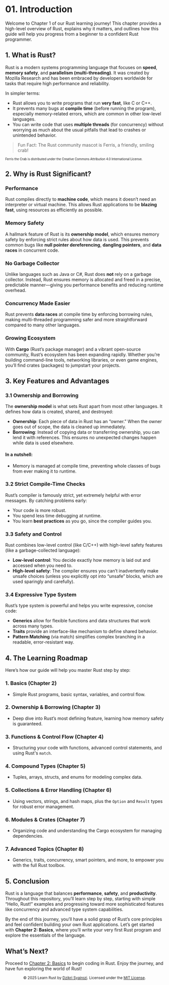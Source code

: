 # 01. Introduction

Welcome to Chapter 1 of our Rust learning journey! This chapter provides a high-level overview of Rust, explains why it matters, and outlines how this guide will help you progress from a beginner to a confident Rust programmer.

## 1. What is Rust?
Rust is a modern systems programming language that focuses on **speed**, **memory safety**, and **parallelism (multi-threading)**. It was created by Mozilla Research and has been embraced by developers worldwide for tasks that require high performance and reliability.

In simpler terms:
- Rust allows you to write programs that run **very fast**, like C or C++.
- It prevents many bugs at **compile time** (before running the program), especially memory-related errors, which are common in other low-level languages.
- You can write code that uses **multiple threads** (for concurrency) without worrying as much about the usual pitfalls that lead to crashes or unintended behavior.

> Fun Fact: The Rust community mascot is Ferris, a friendly, smiling crab!

<sub><sup>Ferris the Crab is distributed under the Creative Commons Attribution 4.0 International License.</sup></sub>

## 2. Why is Rust Significant?

### Performance
Rust compiles directly to **machine code**, which means it doesn’t need an interpreter or virtual machine. This allows Rust applications to be **blazing fast**, using resources as efficiently as possible.

### Memory Safety
A hallmark feature of Rust is its **ownership model**, which ensures memory safety by enforcing strict rules about how data is used. This prevents common bugs like **null pointer dereferencing**, **dangling pointers**, and **data races** in concurrent code.

### No Garbage Collector
Unlike languages such as Java or C#, Rust does **not** rely on a garbage collector. Instead, Rust ensures memory is allocated and freed in a precise, predictable manner—giving you performance benefits and reducing runtime overhead.

### Concurrency Made Easier
Rust prevents **data races** at compile time by enforcing borrowing rules, making multi-threaded programming safer and more straightforward compared to many other languages.

### Growing Ecosystem
With **Cargo** (Rust’s package manager) and a vibrant open-source community, Rust’s ecosystem has been expanding rapidly. Whether you’re building command-line tools, networking libraries, or even game engines, you’ll find crates (packages) to jumpstart your projects.

## 3. Key Features and Advantages

### 3.1 Ownership and Borrowing
The **ownership model** is what sets Rust apart from most other languages. It defines how data is created, shared, and destroyed:

- **Ownership**: Each piece of data in Rust has an “owner.” When the owner goes out of scope, the data is cleaned up immediately.
- **Borrowing**: Instead of copying data or transferring ownership, you can lend it with references. This ensures no unexpected changes happen while data is used elsewhere.

#### In a nutshell:
- Memory is managed at compile time, preventing whole classes of bugs from ever making it to runtime.

### 3.2 Strict Compile-Time Checks
Rust’s compiler is famously strict, yet extremely helpful with error messages. By catching problems early:

- Your code is more robust.
- You spend less time debugging at runtime.
- You learn **best practices** as you go, since the compiler guides you.

### 3.3 Safety and Control
Rust combines low-level control (like C/C++) with high-level safety features (like a garbage-collected language):

- **Low-level control**: You decide exactly how memory is laid out and accessed when you need to.
- **High-level safety**: The compiler ensures you can’t inadvertently make unsafe choices (unless you explicitly opt into “unsafe” blocks, which are used sparingly and carefully).

### 3.4 Expressive Type System
Rust’s type system is powerful and helps you write expressive, concise code:
- **Generics** allow for flexible functions and data structures that work across many types.
- **Traits** provide an interface-like mechanism to define shared behavior.
- **Pattern Matching** (via match) simplifies complex branching in a readable, error-resistant way.

## 4. The Learning Roadmap
Here’s how our guide will help you master Rust step by step:

### 1. Basics (Chapter 2)

- Simple Rust programs, basic syntax, variables, and control flow.

### 2. Ownership & Borrowing (Chapter 3)

- Deep dive into Rust’s most defining feature, learning how memory safety is guaranteed.

### 3. Functions & Control Flow (Chapter 4)

-  Structuring your code with functions, advanced control statements, and using Rust's `match`.

### 4. Compound Types (Chapter 5)

- Tuples, arrays, structs, and enums for modeling complex data.

### 5. Collections & Error Handling (Chapter 6)

- Using vectors, strings, and hash maps, plus the `Option` and `Result` types for robust error management.

### 6. Modules & Crates (Chapter 7)

- Organizing code and understanding the Cargo ecosystem for managing dependencies.

### 7. Advanced Topics (Chapter 8)

- Generics, traits, concurrency, smart pointers, and more, to empower you with the full Rust toolbox.

## 5. Conclusion
Rust is a language that balances **performance**, **safety**, and **productivity**. Throughout this repository, you’ll learn step by step, starting with simple “Hello, Rust!” examples and progressing toward more sophisticated features like concurrency and advanced type system capabilities.

By the end of this journey, you’ll have a solid grasp of Rust’s core principles and feel confident building your own Rust applications. Let’s get started with **Chapter 2: Basics**, where you’ll write your very first Rust program and explore the essentials of the language.

## What’s Next?
Proceed to [Chapter 2: Basics](../02-basics/README.md) to begin coding in Rust.
Enjoy the journey, and have fun exploring the world of Rust!

<p align="center"> <sub>© 2025 Learn Rust by <a href="https://github.com/dzikrisyairozi">Dzikri Syairozi</a>. Licensed under the <a href="../LICENSE">MIT License</a>.</sub> </p>